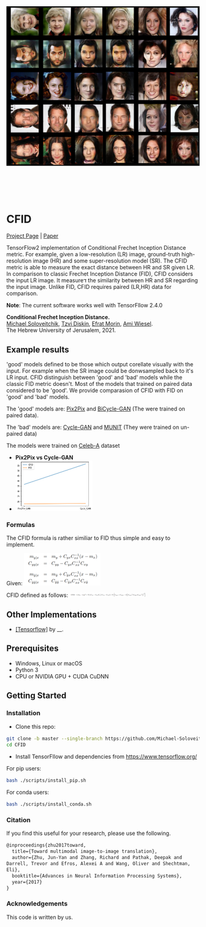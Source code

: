 <img src='images/faces_full (1).png' align="center" width=550>

<br><br><br><br>

# CFID
[Project Page](https://github.com/Michael-Soloveitchik/CFID/) |  [Paper](https://arxiv.org/abs/2103.11521)


TensorFlow2 implementation of Conditional Frechet Inception Distance metric. For example, given a low-resolution (LR) image, ground-truth high-resolution image (HR) and some super-resolution model (SR). The CFID metric is able to measure the exact distance between HR and SR given LR. In comparison to classic Frechet Inception Distance (FID), CFID considers the input LR image. It measureד the similarity between HR and SR regarding the input image. Unlike FID, CFID requires paired (LR,HR) data for comparison.

**Note**: The current software works well with TensorFllow 2.4.0

<!-- <img src='imgs/teaser.jpg' width=850>   -->
**Conditional Frechet Inception Distance.**  
[Michael Soloveitchik](https://new.huji.ac.il/people/%D7%9E%D7%99%D7%9B%D7%90%D7%9C-%D7%A1%D7%95%D7%9C%D7%95%D7%91%D7%99%D7%99%D7%A6%D7%99%D7%A7/),
 [Tzvi Diskin](https://new.huji.ac.il/people/%D7%A6%D7%91%D7%99-%D7%93%D7%99%D7%A1%D7%A7%D7%99%D7%9F/), [Efrat Morin](https://en.earth.huji.ac.il/people/efrat-morin/), [Ami Wiesel](https://www.cs.huji.ac.il/~amiw/).  
 The Hebrew University of Jerusalem, 2021.

## Example results
'good' models defined to be those which output corellate visually with the input. For example when the SR image could be donwsampled back to it's LR input. CFID distinguish between 'good' and 'bad' models while the classic FID metric doesn't. Most of the models that trained on paired data considered to be 'good'. 
We provide comparasion of CFID with FID on 'good' and 'bad' models. 

The 'good' models are: [Pix2Pix](https://phillipi.github.io/pix2pix/) and [BiCycle-GAN](https://junyanz.github.io/BicycleGAN/) (The were trained on paired data).

The 'bad' models are: [Cycle-GAN](https://junyanz.github.io/CycleGAN/) and [MUNIT](https://github.com/NVlabs/MUNIT) (They were trained on un-paired data) 

The models were trained on [Celeb-A](https://www.tensorflow.org/datasets/catalog/celeb_a) dataset
- **Pix2Pix vs Cycle-GAN**
- <img src='images/FID_vs_CFID_5.png' width=200>  


### Formulas

The CFID formula is rather similiar to FID thus simple and easy to implement.

Given:
<img src='images/given-CFID-formula.png' width=200>  

CFID defined as follows:
<img src='images/CFID-formula.png' width=200>  


## Other Implementations
- [[Tensorflow]](https://github.com) by __.

## Prerequisites
- Windows, Linux or macOS
- Python 3
- CPU or NVIDIA GPU + CUDA CuDNN


## Getting Started ###
### Installation
- Clone this repo:
```bash
git clone -b master --single-branch https://github.com/Michael-Soloveitchik/CFID.git
cd CFID
```
- Install TensorFllow and dependencies from https://www.tensorflow.org/ 

For pip users:
```bash
bash ./scripts/install_pip.sh
```

For conda users:
```bash
bash ./scripts/install_conda.sh
```

### Citation

If you find this useful for your research, please use the following.

```
@inproceedings{zhu2017toward,
  title={Toward multimodal image-to-image translation},
  author={Zhu, Jun-Yan and Zhang, Richard and Pathak, Deepak and Darrell, Trevor and Efros, Alexei A and Wang, Oliver and Shechtman, Eli},
  booktitle={Advances in Neural Information Processing Systems},
  year={2017}
}
```
### Acknowledgements

This code is written by us.
